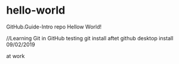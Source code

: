 # hello-world
GitHub.Guide-Intro repo
Hellow World!

//Learning Git in GitHub
testing git install aftet github desktop install
09/02/2019

at work